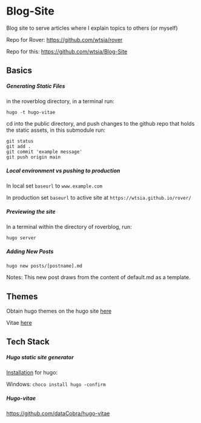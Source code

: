 # Blog-Site
Blog site to serve articles where I explain topics to others (or myself)

Repo for Rover:
https://github.com/wtsia/rover

Repo for this:
https://github.com/wtsia/Blog-Site

## Basics
##### Generating Static Files
in the roverblog directory, in a terminal run:

`hugo -t hugo-vitae`

cd into the public directory, and push changes to the github repo that holds the static assets, in this submodule run:

```
git status
git add .
git commit 'example message'
git push origin main
```
##### Local environment vs pushing to production
In local set `baseurl` to `www.example.com`

In production set `baseurl` to active site at `https://wtsia.github.io/rover/`

##### Previewing the site 
In a terminal within the directory of roverblog, run:

`hugo server`

##### Adding New Posts
`hugo new posts/[postname].md`

Notes: This new post draws from the content of default.md as a template.

## Themes
Obtain hugo themes on the hugo site [here](https://themes.gohugo.io/)

Vitae [here](https://themes.gohugo.io/themes/hugo-vitae/)

## Tech Stack
##### Hugo static site generator

[Installation](https://gohugo.io/getting-started/installing/) for hugo:

Windows:
`choco install hugo -confirm`

##### Hugo-vitae
https://github.com/dataCobra/hugo-vitae